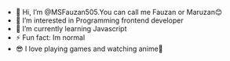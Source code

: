 - 👋 Hi, I’m @MSFauzan505.You can call me Fauzan or Maruzan😊
- 👀 I’m interested in Programming frontend developer
- 🌱 I’m currently learning Javascript
- ⚡ Fun fact: Im normal
- 😎 I love playing games and watching anime🥸

<!---
MSFauzan505/MSFauzan505 is a ✨ special ✨ repository because its `README.md` (this file) appears on your GitHub profile.
You can click the Preview link to take a look at your changes.
--->
